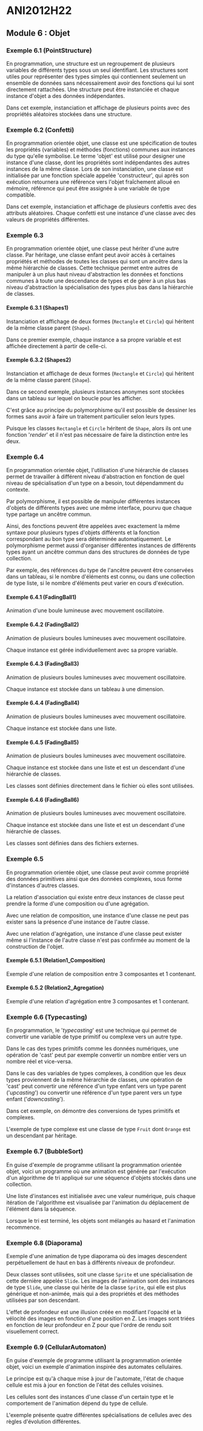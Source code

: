 # ANI2012H22

## Module 6 : Objet

### Exemple 6.1 (PointStructure)

En programmation, une structure est un regroupement de plusieurs variables de différents types sous un seul identifiant. Les structures sont utiles pour représenter des types simples qui contiennent seulement un ensemble de données sans nécessairement avoir des fonctions qui lui sont directement rattachées. Une structure peut être instanciée et chaque instance d'objet a des données indépendantes.

Dans cet exemple, instanciation et affichage de plusieurs points avec des propriétés aléatoires stockées dans une structure.

### Exemple 6.2 (Confetti)

En programmation orientée objet, une classe est une spécification de toutes les propriétés (variables) et méthodes (fonctions) communes aux instances du type qu'elle symbolise. Le terme 'objet' est utilisé pour designer une instance d'une classe, dont les propriétés sont indépendantes des autres instances de la même classe. Lors de son instanciation, une classe est initialisée par une fonction spéciale appelée 'constructeur', qui après son exécution retournera une référence vers l'objet fraîchement alloué en mémoire, référence qui peut être assignée à une variable de type compatible.

Dans cet exemple, instanciation et affichage de plusieurs confettis avec des attributs aléatoires. Chaque confetti est une instance d'une classe avec des valeurs de propriétés différentes.

### Exemple 6.3

En programmation orientée objet, une classe peut hériter d'une autre classe. Par héritage, une classe enfant peut avoir accès à certaines propriétés et méthodes de toutes les classes qui sont un ancêtre dans la même hiérarchie de classes. Cette technique permet entre autres de manipuler à un plus haut niveau d'abstraction les données et fonctions communes à toute une descendance de types et de gérer à un plus bas niveau d'abstraction la spécialisation des types plus bas dans la hiérarchie de classes.

#### Exemple 6.3.1 (Shapes1)

Instanciation et affichage de deux formes (`Rectangle` et `Circle`) qui héritent de la même classe parent (`Shape`).

Dans ce premier exemple, chaque instance a sa propre variable et est affichée directement à partir de celle-ci.

#### Exemple 6.3.2 (Shapes2)

Instanciation et affichage de deux formes (`Rectangle` et `Circle`) qui héritent de la même classe parent (`Shape`).

Dans ce second exemple, plusieurs instances anonymes sont stockées dans un tableau sur lequel on boucle pour les afficher.

C'est grâce au principe du polymorphisme qu'il est possible de dessiner les formes sans avoir à faire un traitement particulier selon leurs types.

Puisque les classes `Rectangle` et `Circle` héritent de `Shape`, alors ils ont une fonction '*render*' et il n'est pas nécessaire de faire la distinction entre les deux.

### Exemple 6.4

En programmation orientée objet, l'utilisation d'une hiérarchie de classes permet de travailler à différent niveau d'abstraction en fonction de quel niveau de spécialisation d'un type on a besoin, tout dépendamment du contexte. 

Par polymorphisme, il est possible de manipuler différentes instances d'objets de différents types avec une même interface, pourvu que chaque type partage un ancêtre commun. 

Ainsi, des fonctions peuvent être appelées avec exactement la même syntaxe pour plusieurs types d'objets différents et la fonction correspondant au bon type sera déterminée automatiquement. Le polymorphisme permet aussi d'organiser différentes instances de différents types ayant un ancêtre commun dans des structures de données de type collection. 

Par exemple, des références du type de l'ancêtre peuvent être conservées dans un tableau, si le nombre d'éléments est connu, ou dans une collection de type liste, si le nombre d'éléments peut varier en cours d'exécution.

#### Exemple 6.4.1 (FadingBall1)

Animation d'une boule lumineuse avec mouvement oscillatoire.

#### Exemple 6.4.2 (FadingBall2)

Animation de plusieurs boules lumineuses avec mouvement oscillatoire.

Chaque instance est gérée individuellement avec sa propre variable.

#### Exemple 6.4.3 (FadingBall3)

Animation de plusieurs boules lumineuses avec mouvement oscillatoire.

Chaque instance est stockée dans un tableau à une dimension.

#### Exemple 6.4.4 (FadingBall4)

Animation de plusieurs boules lumineuses avec mouvement oscillatoire.

Chaque instance est stockée dans une liste.

#### Exemple 6.4.5 (FadingBall5)

Animation de plusieurs boules lumineuses avec mouvement oscillatoire.

Chaque instance est stockée dans une liste et est un descendant d'une hiérarchie de classes.

Les classes sont définies directement dans le fichier où elles sont utilisées.

#### Exemple 6.4.6 (FadingBall6)

Animation de plusieurs boules lumineuses avec mouvement oscillatoire.

Chaque instance est stockée dans une liste et est un descendant d'une hiérarchie de classes.

Les classes sont définies dans des fichiers externes.

### Exemple 6.5

En programmation orientée objet, une classe peut avoir comme propriété des données primitives ainsi que des données complexes, sous forme d'instances d'autres classes. 

La relation d'association qui existe entre deux instances de classe peut prendre la forme d'une composition ou d'une agrégation. 

Avec une relation de composition, une instance d'une classe ne peut pas exister sans la présence d'une instance de l'autre classe. 

Avec une relation d'agrégation, une instance d'une classe peut exister même si l'instance de l'autre classe n'est pas confirmée au moment de la construction de l'objet.

#### Exemple 6.5.1 (Relation1_Composition)

Exemple d'une relation de composition entre 3 composantes et 1 contenant.

#### Exemple 6.5.2 (Relation2_Agregation)

Exemple d'une relation d'agrégation entre 3 composantes et 1 contenant.

### Exemple 6.6 (Typecasting)

En programmation, le '*typecasting*' est une technique qui permet de convertir une variable de type primitif ou complexe vers un autre type. 

Dans le cas des types primitifs comme les données numériques, une opération de 'cast' peut par exemple convertir un nombre entier vers un nombre réel et vice-versa.

Dans le cas des variables de types complexes, à condition que les deux types proviennent de la même hiérarchie de classes, une opération de 'cast' peut convertir une référence d'un type enfant vers un type parent ('*upcasting*') ou convertir une référence d'un type parent vers un type enfant ('*downcasting*').

Dans cet exemple, on démontre des conversions de types primitifs et complexes.

L'exemple de type complexe est une classe de type `Fruit` dont `Orange` est un descendant par héritage.

### Exemple 6.7 (BubbleSort)

En guise d'exemple de programme utilisant la programmation orientée objet, voici un programme où une animation est générée par l'exécution d'un algorithme de tri appliqué sur une séquence d'objets stockés dans une collection.

Une liste d'instances est initialisée avec une valeur numérique, puis chaque itération de l'algorithme est visualisée par l'animation du déplacement de l'élément dans la séquence. 

Lorsque le tri est terminé, les objets sont mélangés au hasard et l'animation recommence.

### Exemple 6.8 (Diaporama)

Exemple d'une animation de type diaporama où des images descendent perpétuellement de haut en bas à différents niveaux de profondeur.

Deux classes sont utilisées, soit une classe `Sprite` et une spécialisation de cette dernière appelée `Slide`. Les images de l'animation sont des instances de type `Slide`, une classe qui hérite de la classe `Sprite`, qui elle est plus générique et non-animée, mais qui a des propriétés et des méthodes utilisées par son descendant.

L'effet de profondeur est une illusion créée en modifiant l'opacité et la vélocité des images en fonction d'une position en Z. Les images sont triées en fonction de leur profondeur en Z pour que l'ordre de rendu soit visuellement correct.

### Exemple 6.9 (CellularAutomaton)

En guise d'exemple de programme utilisant la programmation orientée objet, voici un exemple d'animation inspirée des automates cellulaires. 

Le principe est qu'à chaque mise à jour de l'automate, l'état de chaque cellule est mis à jour en fonction de l'état des cellules voisines. 

Les cellules sont des instances d'une classe d'un certain type et le comportement de l'animation dépend du type de cellule. 

L'exemple présente quatre différentes spécialisations de cellules avec des règles d'évolution différentes.

